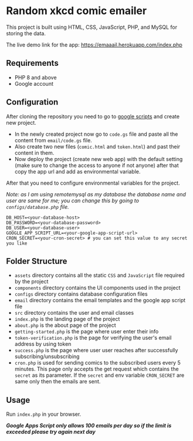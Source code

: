 # Random xkcd comic emailer

This project is built using HTML, CSS, JavaScript, PHP, and MySQL for storing the data.

The live demo link for the app: https://emaaail.herokuapp.com/index.php

## Requirements

-   PHP 8 and above
-   Google account

## Configuration

After cloning the repository you need to go to [google scripts](https://script.google.com) and create new project.

-   In the newly created project now go to `code.gs` file and paste all the content from `email/code.gs` file.
-   Also create two new files (`comic.html` and `token.html`) and past their content in them.
-   Now deploy the project (create new web app) with the default setting (make sure to change the access to anyone if not anyone) after that copy the app url and add as environmental variable.

After that you need to configure environmental variables for the project.

_Note: as I am using remotemysql as my database the database name and user are same for me; you can change this by going to `configs/database.php` file._

```env
DB_HOST=<your-database-host>
DB_PASSWORD=<your-database-password>
DB_USER=<your-database-user>
GOOGLE_APP_SCRIPT_URL=<your-google-app-script-url>
CRON_SECRET=<your-cron-secret> # you can set this value to any secret you like
```

## Folder Structure

-   `assets` directory contains all the static `CSS` and `JavaScript` file required by the project
-   `components` directory contains the UI components used in the project
-   `configs` directory contains database configuration files
-   `email` directory contains the email templates and the google app script file
-   `src` directory contains the user and email classes
-   `index.php` is the landing page of the project
-   `about.php` is the about page of the project
-   `getting-started.php` is the page where user enter their info
-   `token-verification.php` is the page for verifying the user's email address by using token
-   `success.php` is the page where user user reaches after successfully subscribing/unsubscribing
-   `cron.php` is used for sending comics to the subscribed users every 5 minutes. This page only accepts the get request which contains the `secret` as its parameter. If the `secret` and env variable `CRON_SECRET` are same only then the emails are sent.

## Usage

Run `index.php` in your browser.

**_Google Apps Script only allows 100 emails per day so if the limit is exceeded please try again next day_**
